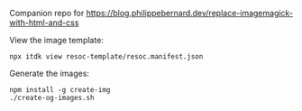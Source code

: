 Companion repo for https://blog.philippebernard.dev/replace-imagemagick-with-html-and-css

View the image template:

    npx itdk view resoc-template/resoc.manifest.json

Generate the images:

    npm install -g create-img
    ./create-og-images.sh
